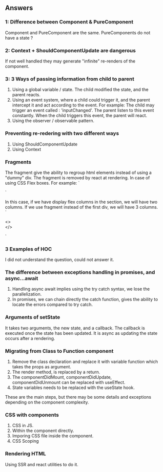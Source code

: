 ## Answers

### 1: Difference between Component & PureComponent
Component and PureComponent are the same. PureComponents do not have a state ? 

### 2: Context + ShouldComponentUpdate are dangerous
If not well handled they may generate "infinite" re-renders of the component.

### 3: 3 Ways of passing information from child to parent
1. Using a global variable / state. The child modified the state, and the parent reacts.
2. Using an event system, where a child could trigger it, and the parent intercept it and act according to the event.
For example: 
    The child may trigger an event called : 'inputChanged'.
    The parent listen to this event constantly.
    When the child triggers this event, the parent will react.
3. Using the observer / observable pattern.

### Preventing re-redering with two different ways
1. Using ShouldComponentUpdate
2. Using Context

### Fragments
The fragment give the ability to regroup html elements instead of using a "dummy" div. The fragment is removed by react at rendering.
In case of using CSS Flex boxes.
For example:
`<section>
    <div>
        <div/>
        <div/>
    </div>
    <div/>
</section>`

In this case, if we have display flex columns in the section, we will have two columns. If we use fragment instead of the first div, we will have 3 columns.
`<section>
    <>
        <div/>
        <div/>
    </>
    <div/>
</section>`

### 3 Examples of HOC
I did not understand the question, could not answer it.


### The difference between exceptions handling in promises, and async...await
1. Handling async await implies using the try catch syntax, we lose the parallelization.
2. In promises, we can chain directly the catch function, gives the ability to locate the errors compared to try catch.


### Arguments of setState
It takes two arguments, the new state, and a callback. The callback is executed once the state has been updated. It is async as updating the state occurs after a rendering.

### Migrating from Class to Function component
1. Remove the class declaration and replace it with variable function which takes the props as argument.
2. The render method, is replaced by a return.
3. The componentDidMount, componentDidUpdate, componentDidUnmount can be replaced with useEffect.
4. State variables needs to be replaced with the useState hook.

These are the main steps, but there may be some details and exceptions depending on the component complexity.

### CSS with components
1. CSS in JS.
2. Within the component directly.
3. Imporing CSS file inside the component.
4. CSS Scoping

### Rendering HTML
Using SSR and react utilities to do it.